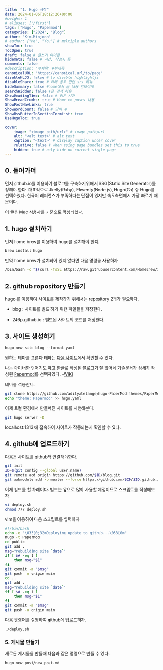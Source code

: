 ```yaml
---
title: "1. Hugo 시작"
date: 2024-01-06T18:12:26+09:00
#weight: 1
# aliases: ["/first"]
tags: ["Hugo", "Papermod"]
categories: ["2024", "Blog"]
author: "Kim-Minjoon"
# author: ["Me", "You"] # multiple authors
showToc: true
TocOpen: true
draft: false # 글쓰기 아이콘
hidemeta: false # 시간, 작성자 등 
comments: false
#description: "부제목" #부재목
canonicalURL: "https://canonical.url/to/page"
disableHLJS: false # to disable highlightjs
disableShare: true # 아래 공유 관련 sns 메뉴 
hideSummary: false #home에서 글 내용 안보이게
searchHidden: false #글 검색 허용
ShowReadingTime: false # 읽은 시간
ShowBreadCrumbs: true # Home >> posts 내용
ShowPostNavLinks: true
ShowWordCount: false # 단어 수
ShowRssButtonInSectionTermList: true
UseHugoToc: true

cover:
    image: "<image path/url>" # image path/url
    alt: "<alt text>" # alt text
    caption: "<text>" # display caption under cover
    relative: false # when using page bundles set this to true
    hidden: true # only hide on current single page
---
```



## 0. 들어가며
먼저 github.io를 이용하여 블로그를 구축하기위해서 SSG(Static Site Generator)를 정해야 한다.
대표적으로 Jkelly(Ruby), Eleventy(Node.js), Hugo(Go) 중 Hugo를 선택하였다. 한국어 레퍼런스가 부족하다는 단점이 있지만 속도측면에서 가장 빠르기 때문이다.

이 글은 Mac 사용자를 기준으로 작성되었다.


## 1. hugo 설치하기

먼저 home brew를 이용하여 hugo를 설치해야 한다.
```.sh
brew install hugo
```
만약 home brew가 설치되어 있지 않다면 다음 명령을 사용하자
```.sh
/bin/bash -c "$(curl -fsSL https://raw.githubusercontent.com/Homebrew/install/HEAD/install.sh)"
```


## 2. github repository 만들기

hugo 를 이용하여 사이트를 제작하기 위해서는 repository 2개가 필요하다.

- blog : 사이트를 빌드 하기 위한 파일들을 저장한다.

- 246p.github.io : 빌드된 사이트의 코드를 저장한다.


## 3. 사이트 생성하기
```
hugo new site blog --format yaml
```

원하는 테마를 고른다 테마는 [다음 사이트](https://themes.gohugo.io/)에서 확인할 수 있다.

나는 마이너한 언어기도 하고 한글로 작성된 블로그가 잘 없어서 기술문서가 상세히 작성된 [Papermod](https://themes.gohugo.io/themes/hugo-papermod/)를 선택하였다. -[WiKi](https://github.com/adityatelange/hugo-PaperMod/wiki)

테마를 적용한다.
```.sh
git clone https://github.com/adityatelange/hugo-PaperMod themes/PaperMod --depth=1
echo "theme: Papermod" >> hugo.yaml
```


이제 로컬 환경에서 만들어진 사이트를 시험해본다.
```.sh
git hugo server -D
```

localhost:1313 에 접속하여 사이트가 작동되는지 확인할 수 있다.


## 4. github에 업로드하기
다음은 사이트를 github와 연결해야한다.

```.sh
git init
ID=$(git config --global user.name)
git remote add origin https://github.com/$ID/blog.git
git submodule add -b master --force https://github.com/$ID/$ID.github.io.git public
```
이제 빌드를 할 차례이다. 빌드는 앞으로 많이 사용할 예정이므로 스크립트를 작성해보자

```.sh
vi deploy.sh
chmod 777 deploy.sh
```

vim을 이용하여 다음 스크립트를 입력하자
```.sh
#!/bin/bash 
echo -e "\033[0;32mDeploying update to github...\033[0m"
hugo -t PaperMod
cd public
git add .
msg="rebuilding site `date`"
if [ $# -eq 1 ]
	then msg="$1"
fi
git commit -m "$msg"
git push -u origin main
cd ..
git add .
msg="rebuilding site `date`"
if [ $# -eq 1 ]
	then msg="$1"
fi
git commit -m "$msg"
git push -u origin main
```
다음 명령어를 실행하여 github에 업로드하자.
```
./deploy.sh
```

### 5. 게시물 만들기
새로운 게시물을 만들때 다음과 같은 명령으로 만들 수 있다.
```sh
hugo new post/new_post.md
```